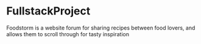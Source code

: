 # FullstackProject

Foodstorm is a website forum for sharing recipes between food lovers, and allows them to scroll through for tasty inspiration
